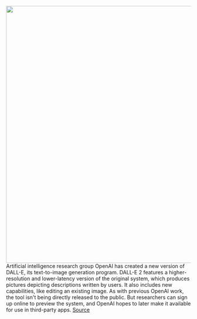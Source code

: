 <img src='https://cdn.vox-cdn.com/thumbor/9bb25D1mSNeTGgE7LOW69JwJUtg=/0x0:1024x1024/1200x800/filters:focal(438x673:600x835)/cdn.vox-cdn.com/uploads/chorus_image/image/70716637/DALL_E_Teddy_bears_mixing_sparkling_chemicals_as_mad_scientists__steampunk.0.png' width='700px' /><br/>
Artificial intelligence research group OpenAI has created a new version of DALL-E, its text-to-image generation program. DALL-E 2 features a higher-resolution and lower-latency version of the original system, which produces pictures depicting descriptions written by users. It also includes new capabilities, like editing an existing image. As with previous OpenAI work, the tool isn't being directly released to the public. But researchers can sign up online to preview the system, and OpenAI hopes to later make it available for use in third-party apps.
<a href='https://www.theverge.com/2022/4/6/23012123/openai-clip-dalle-2-ai-text-to-image-generator-testing'> Source <a/>